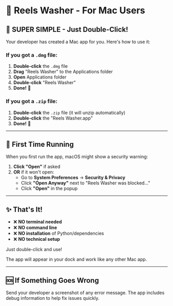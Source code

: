 # 🍎 Reels Washer - For Mac Users

## 🚀 **SUPER SIMPLE** - Just Double-Click!

Your developer has created a Mac app for you. Here's how to use it:

### If you got a `.dmg` file:
1. **Double-click** the `.dmg` file
2. **Drag** "Reels Washer" to the Applications folder
3. **Open** Applications folder  
4. **Double-click** "Reels Washer"
5. **Done!** 🎉

### If you got a `.zip` file:
1. **Double-click** the `.zip` file (it will unzip automatically)
2. **Double-click** the "Reels Washer.app" 
3. **Done!** 🎉

---

## 📱 **First Time Running**

When you first run the app, macOS might show a security warning:

1. **Click "Open"** if asked
2. **OR** if it won't open:
   - Go to **System Preferences** → **Security & Privacy**
   - Click **"Open Anyway"** next to "Reels Washer was blocked..."
   - Click **"Open"** in the popup

---

## ✨ **That's It!**

- ❌ **NO terminal needed**
- ❌ **NO command line** 
- ❌ **NO installation** of Python/dependencies
- ❌ **NO technical setup**

Just double-click and use! 

The app will appear in your dock and work like any other Mac app.

---

## 🆘 **If Something Goes Wrong**

Send your developer a screenshot of any error message. The app includes debug information to help fix issues quickly.
